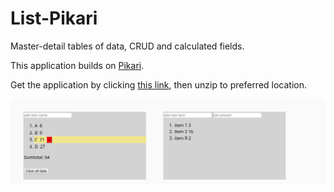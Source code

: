 # List-Pikari
Master-detail tables of data, CRUD and calculated fields.

This application builds on [Pikari](https://github.com/olliNiinivaara/Pikari/).

Get the application by clicking [this link](https://github.com/olliNiinivaara/List-Pikari/raw/master/dist/listpikari.zip), then unzip to preferred location.

![pic](https://github.com/olliNiinivaara/List-Pikari/raw/master/pic.png)
